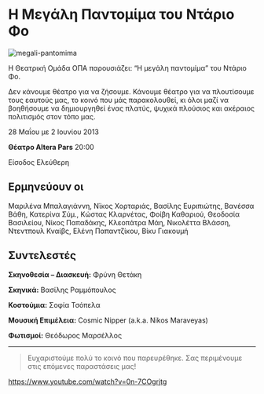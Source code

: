 # Η Μεγάλη Παντομίμα του Ντάριο Φο

![megali-pantomima](https://github.com/theatrikiopa/theatrikiopa.eu/assets/16403754/2914347c-7c7f-4aa3-9b2c-7af1db7800b9)

Η Θεατρική Ομάδα ΟΠΑ παρουσιάζει: “Η μεγάλη παντομίμα” του Ντάριο Φο.

Δεν κάνουμε θέατρο για να ζήσουμε. Κάνουμε θέατρο για να πλουτίσουμε τους εαυτούς μας, το κοινό που μάς παρακολουθεί, κι όλοι μαζί να βοηθήσουμε να δημιουργηθεί ένας πλατύς, ψυχικά πλούσιος και ακέραιος πολιτισμός στον τόπο μας.

28 Μαΐου με 2 Ιουνίου 2013

**Θέατρο Altera Pars** 20:00

Είσοδος Ελεύθερη

## Ερμηνεύουν οι
Μαριλένα Μπαλαγιάννη, Νϊκος Χορταριάς, Βασίλης Ευριπιώτης, Βανέσσα Βάθη, Κατερίνα Σύμ., Κώστας Κλαρνέτας, Φοίβη Καθαριού, Θεοδοσία Βασιλείου, Νίκος Παπαδάκης, Κλεοπάτρα Μάη, Νικολέττα Βλάσση, Ντεντπουλ Κναίβς, Ελένη Παπαντζίκου, Βίκυ Γιακουμή

## Συντελεστές
**Σκηνοθεσία – Διασκευή:** Φρύνη Θετάκη

**Σκηνικά:** Βασίλης Ραμμόπουλος

**Κοστούμια:** Σοφία Τσόπελα

**Μουσική Επιμέλεια:** Cosmic Nipper (a.k.a. Nikos Maraveyas)

**Φωτισμοί:** Θεόδωρος Μαρσέλλος

***
> Ευχαριστούμε πολύ το κοινό που παρευρέθηκε.
> Σας περιμένουμε στις επόμενες παραστάσεις μας!

https://www.youtube.com/watch?v=0n-7COgrjtg
